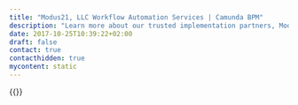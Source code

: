 ```yaml
---
title: "Modus21, LLC Workflow Automation Services | Camunda BPM"
description: "Learn more about our trusted implementation partners, Modus21, LLC. Camunda is the leader for workflow automation & business process management. Get your 30 day trial today."
date: 2017-10-25T10:39:22+02:00
draft: false
contact: true
contacthidden: true
mycontent: static
---
```

{{<partner-single
company="Modus21, LLC"
type="si"
website="http://www.modus21.com"
countrycode="us"
city="Mount Pleasant"
description="Modus21 has been providing BPM and Case Management consulting to public and private clients since 2004. We have experience working in defense, civil agencies, manufacturing, insurance, healthcare, legal, and state/local governments. Our consultants combine software development, business architecture, process engineering,  and systems integration expertise with organizational change management to implement and deploy successful solutions."
siregion="na"
level="basic"
logo="//images.ctfassets.net/vpidbgnakfvf/5Q3KappnTaOMU6isgkGeQY/997050af1aa242cb53d28a66e2a55c49/logo.png">}}